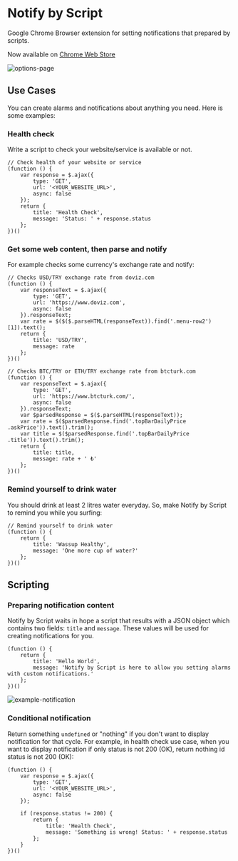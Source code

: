 # Notify by Script

Google Chrome Browser extension for setting notifications that prepared by scripts.

Now available on [Chrome Web Store](https://chrome.google.com/webstore/detail/notify-by-script/idgiodaooapkmmipoahlcmggofokcilg)

![options-page](https://raw.githubusercontent.com/ufuk/notify-by-script/master/document-assets/options-page.png)

## Use Cases

You can create alarms and notifications about anything you need. Here is some examples:

### Health check

Write a script to check your website/service is available or not.

```
// Check health of your website or service
(function () {
    var response = $.ajax({
        type: 'GET',
        url: '<YOUR_WEBSITE_URL>',
        async: false
    });
    return {
        title: 'Health Check',
        message: 'Status: ' + response.status
    };
})()
```

### Get some web content, then parse and notify

For example checks some currency's exchange rate and notify:

```
// Checks USD/TRY exchange rate from doviz.com
(function () {
    var responseText = $.ajax({
        type: 'GET',
        url: 'https://www.doviz.com',
        async: false
    }).responseText;
    var rate = $($($.parseHTML(responseText)).find('.menu-row2')[1]).text();
    return {
        title: 'USD/TRY',
        message: rate
    };
})()
```

```
// Checks BTC/TRY or ETH/TRY exchange rate from btcturk.com
(function () {
    var responseText = $.ajax({
        type: 'GET',
        url: 'https://www.btcturk.com/',
        async: false
    }).responseText;
    var $parsedResponse = $($.parseHTML(responseText));
    var rate = $($parsedResponse.find('.topBarDailyPrice .askPrice')).text().trim();
    var title = $($parsedResponse.find('.topBarDailyPrice .title')).text().trim();
    return {
        title: title,
        message: rate + ' ₺'
    };
})()
```

### Remind yourself to drink water

You should drink at least 2 litres water everyday. So, make Notify by Script to remind you while you surfing:

```
// Remind yourself to drink water
(function () {
    return {
        title: 'Wassup Healthy',
        message: 'One more cup of water?'
    };
})()
```

## Scripting

### Preparing notification content

Notify by Script waits in hope a script that results with a JSON object which contains two fields: `title` and `message`.
These values will be used for creating notifications for you.

```
(function () {
    return {
        title: 'Hello World',
        message: 'Notify by Script is here to allow you setting alarms with custom notifications.'
    };
})()
```

![example-notification](https://raw.githubusercontent.com/ufuk/notify-by-script/master/document-assets/example-notification.png)

### Conditional notification

Return something `undefined` or "nothing" if you don't want to display notification for that cycle.
For example, in health check use case, when you want to display notification if only status is not 200 (OK), return nothing id status is not 200 (OK): 

```
(function () {
    var response = $.ajax({
        type: 'GET',
        url: '<YOUR_WEBSITE_URL>',
        async: false
    });
    
    if (response.status != 200) {
        return {
            title: 'Health Check',
            message: 'Something is wrong! Status: ' + response.status
        };
    }
})()
```
